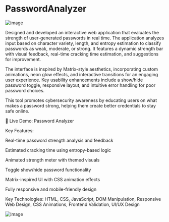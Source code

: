 # PasswordAnalyzer
![image](https://github.com/user-attachments/assets/80076b0a-21f3-4b71-866a-3b41e11e9631)

Designed and developed an interactive web application that evaluates the strength of user-generated passwords in real time. The application analyzes input based on character variety, length, and entropy estimation to classify passwords as weak, moderate, or strong. It features a dynamic strength bar with visual feedback, real-time cracking time estimation, and suggestions for improvement.

The interface is inspired by Matrix-style aesthetics, incorporating custom animations, neon glow effects, and interactive transitions for an engaging user experience. Key usability enhancements include a show/hide password toggle, responsive layout, and intuitive error handling for poor password choices.

This tool promotes cybersecurity awareness by educating users on what makes a password strong, helping them create better credentials to stay safe online.

🔗 Live Demo: Password Analyzer

Key Features:

Real-time password strength analysis and feedback

Estimated cracking time using entropy-based logic

Animated strength meter with themed visuals

Toggle show/hide password functionality

Matrix-inspired UI with CSS animation effects

Fully responsive and mobile-friendly design

Key Technologies:
HTML, CSS, JavaScript, DOM Manipulation, Responsive Web Design, CSS Animations, Frontend Validation, UI/UX Design

![image](https://github.com/user-attachments/assets/dc160076-e1e0-4d2a-9282-2c791733d9ae)

